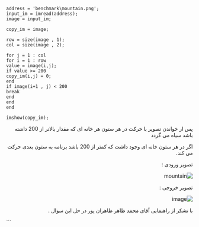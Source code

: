 <div dir = "ltr">
    
```
address = 'benchmark\mountain.png';
input_im = imread(address);
image = input_im;

copy_im = image;

row = size(image , 1);
col = size(image , 2);

for j = 1 : col
for i = 1 : row
value = image(i,j);
if value >= 200
copy_im(i,j) = 0;
end
if image(i+1 , j) < 200
break
end
end
end

imshow(copy_im);

```
</div>


<div dir = "rtl">

  پس ار خواندن تصویر با حرکت در هر ستون هر خانه ای که مقدار بالاتر از 200 داشته باشد سیاه می گردد

  اگر در هر ستون خانه ای وجود داشت که کمتر از 200 باشد برنامه به ستون بعدی حرکت می کند.

  تصویر ورودی :

  ![mountain](https://user-images.githubusercontent.com/80279784/113547870-e1a9c500-9603-11eb-8c4f-62034c31e7ad.png)

  تصویر خروجی :

  ![image](https://user-images.githubusercontent.com/80279784/113547951-fede9380-9603-11eb-9422-9372a904f564.png)

  با تشکر از راهنمایی آقای محمد طاهر طاهران پور در حل این سوال .

</div>
```
